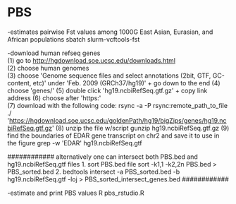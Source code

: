 # PBS
-estimates pairwise Fst values among 1000G East Asian, Eurasian, and African populations
sbatch slurm-vcftools-fst

-download human refseq genes   
(1) go to http://hgdownload.soe.ucsc.edu/downloads.html  
(2) choose human genomes  
(3) choose 'Genome sequence files and select annotations (2bit, GTF, GC-content, etc)' under 'Feb. 2009 (GRCh37/hg19)' + go down to the end
(4) choose 'genes/'
(5) double click 'hg19.ncbiRefSeq.gtf.gz' + copy link address
(6) choose after 'https:'  
(7) download with the following code:
	rsync -a -P rsync:remote_path_to_file ./
	'https://hgdownload.soe.ucsc.edu/goldenPath/hg19/bigZips/genes/hg19.ncbiRefSeq.gtf.gz'
(8) unzip the file w/script
	gunzip hg19.ncbiRefSeq.gtf.gz
(9) find the boundaries of EDAR gene transcript on chr2 and save it to use in the figure
	grep -w 'EDAR' hg19.ncbiRefSeq.gtf  

############
    alternatively one can intersect both PBS.bed and hg19.ncbiRefSeq.gtf files 
	 1. sort PBS.bed file sort -k1,1 -k2,2n PBS.bed > PBS_sorted.bed
	 2. bedtools intersect -a PBS_sorted.bed -b hg19.ncbiRefSeq.gtf -loj > PBS_sorted_intersect_genes.bed
############

-estimate and print PBS values
R pbs_rstudio.R
